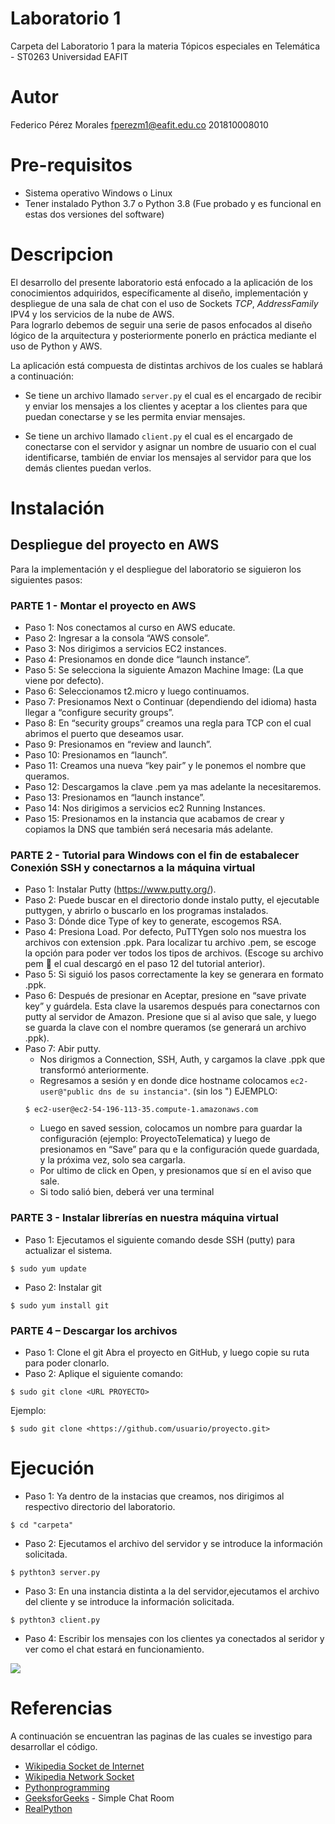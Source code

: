 # Laboratorio 1

Carpeta del Laboratorio 1 para la materia Tópicos especiales en Telemática - ST0263
Universidad EAFIT

# Autor

Federico Pérez Morales
fperezm1@eafit.edu.co
201810008010

# Pre-requisitos

+ Sistema operativo Windows o Linux
+ Tener instalado Python 3.7 o Python 3.8 (Fue probado y es funcional en estas dos versiones del software)

# Descripcion

El desarrollo del presente laboratorio está enfocado a la aplicación de los conocimientos adquiridos, específicamente al diseño, implementación y despliegue de una sala de chat con el uso de Sockets *TCP*, *AddressFamily* IPV4 y los servicios de la nube de AWS.  
Para lograrlo debemos de seguir una serie de pasos enfocados al diseño lógico de la arquitectura y posteriormente ponerlo en práctica mediante el uso de Python y AWS.

La aplicación está compuesta de distintas archivos de los cuales se hablará a continuación: 

+ Se tiene un archivo llamado ``` server.py ``` el cual es el encargado de recibir y enviar los mensajes a los clientes y aceptar a los clientes para que puedan conectarse y se les permita enviar mensajes.

+ Se tiene un archivo llamado ``` client.py ``` el cual es el encargado de conectarse con el servidor y asignar un nombre de usuario con el cual identificarse, también de enviar los mensajes al servidor para que los demás clientes puedan verlos.


# Instalación

## Despliegue del proyecto en AWS

Para la implementación y el despliegue del laboratorio se siguieron los siguientes pasos:

### PARTE 1 - Montar el proyecto en AWS

+ Paso 1: Nos conectamos al curso en AWS educate.
+ Paso 2: Ingresar a la consola “AWS console”.
+ Paso 3: Nos dirigimos a servicios EC2 instances.
+ Paso 4: Presionamos en donde dice “launch instance”.
+ Paso 5: Se selecciona la siguiente Amazon Machine Image: (La que viene por defecto).
+ Paso 6: Seleccionamos t2.micro y luego continuamos.
+ Paso 7: Presionamos Next o Continuar (dependiendo del idioma) hasta llegar a “configure security groups”.
+ Paso 8: En “security groups” creamos una regla para TCP con el cual abrimos el puerto que deseamos usar.
+ Paso 9: Presionamos en “review and launch”.
+ Paso 10: Presionamos en “launch”.
+ Paso 11: Creamos una nueva “key pair” y le ponemos el nombre que queramos.
+ Paso 12: Descargamos la clave .pem ya mas adelante la necesitaremos.
+ Paso 13: Presionamos en “launch instance”.
+ Paso 14: Nos dirigimos a servicios ec2 Running Instances.
+ Paso 15: Presionamos en la instancia que acabamos de crear y copiamos la DNS que también será necesaria más adelante.

### PARTE 2 - Tutorial para Windows con el fin de estabalecer Conexión SSH y conectarnos a la máquina virtual

+ Paso 1: Instalar Putty (<https://www.putty.org/>).
+ Paso 2: Puede buscar en el directorio donde instalo putty, el ejecutable puttygen, y abrirlo o buscarlo en los programas instalados.
+ Paso 3: Dónde dice Type of key to generate, escogemos RSA.
+ Paso 4: Presiona Load. Por defecto, PuTTYgen solo nos muestra los archivos con extension .ppk. Para localizar tu archivo .pem, se escoge la opción para poder ver todos los tipos de archivos. (Escoge su archivo pem   el cual descargó en el paso 12 del tutorial anterior).
+ Paso 5: Si siguió los pasos correctamente la key se generara en formato .ppk.
+ Paso 6: Después de presionar en Aceptar, presione en “save private key” y guárdela. Esta clave la usaremos después para conectarnos con putty al servidor de Amazon. Presione que si al aviso que sale, y luego se guarda la clave con el nombre queramos (se generará un archivo .ppk).
+ Paso 7: Abir putty.
    + Nos dirigmos a Connection, SSH, Auth, y cargamos la clave .ppk que transformó anteriormente.
    + Regresamos a sesión y en donde dice hostname colocamos ``` ec2-user@"public dns de su instancia" ```. (sin los ")
    EJEMPLO:
    ```
    $ ec2-user@ec2-54-196-113-35.compute-1.amazonaws.com
    ```
    + Luego en saved session, colocamos un nombre para guardar la configuración (ejemplo: ProyectoTelematica) y luego de presionamos en “Save” para qu e la configuración quede guardada, y la próxima vez, solo sea cargarla.
    + Por ultimo de click en Open, y presionamos que sí en el aviso que sale.
    + Si todo salió bien, deberá ver una terminal

### PARTE 3 - Instalar librerías en nuestra máquina virtual

+ Paso 1: Ejecutamos el siguiente comando desde SSH (putty) para actualizar el sistema.
```
$ sudo yum update
```
+ Paso 2: Instalar git
```
$ sudo yum install git
```

### PARTE 4 – Descargar los archivos

+ Paso 1: Clone el git
Abra el proyecto en GitHub, y luego copie su ruta para poder clonarlo.
+ Paso 2: Aplique el siguiente comando:
```
$ sudo git clone <URL PROYECTO>
```
Ejemplo:
```
$ sudo git clone <https://github.com/usuario/proyecto.git>
```

# Ejecución

+ Paso 1: Ya dentro de la instacias que creamos, nos dirigimos al respectivo directorio del laboratorio.
```
$ cd "carpeta"
```
+ Paso 2: Ejecutamos el archivo del servidor y se introduce la información solicitada.
```
$ pythton3 server.py
```
+ Paso 3: En una instancia distinta a la del servidor,ejecutamos el archivo del cliente y se introduce la información solicitada.
```
$ pythton3 client.py
```
+ Paso 4: Escribir los mensajes con los clientes ya conectados al seridor y ver como el chat estará en funcionamiento.

![](fperezm1_chat.jpg)

# Referencias
A continuación se encuentran las paginas de las cuales se investigo para desarrollar el código.

+ [Wikipedia Socket de Internet](https://es.wikipedia.org/wiki/Socket_de_Internet)
+ [Wikipedia Network Socket](https://en.wikipedia.org/wiki/Network_socket)
+ [Pythonprogramming](https://pythonprogramming.net/sockets-tutorial-python-3/)
+ [GeeksforGeeks](https://www.geeksforgeeks.org/simple-chat-room-using-python/) - Simple Chat Room
+ [RealPython](https://realpython.com/python-sockets/#application-client-and-server)
